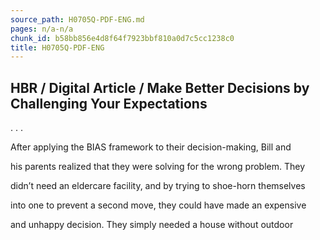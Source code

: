 ```yaml
---
source_path: H0705Q-PDF-ENG.md
pages: n/a-n/a
chunk_id: b58bb856e4d8f64f7923bbf810a0d7c5cc1238c0
title: H0705Q-PDF-ENG
---
```

## HBR / Digital Article / Make Better Decisions by Challenging Your Expectations

. . .

After applying the BIAS framework to their decision-making, Bill and

his parents realized that they were solving for the wrong problem. They

didn’t need an eldercare facility, and by trying to shoe-horn themselves

into one to prevent a second move, they could have made an expensive

and unhappy decision. They simply needed a house without outdoor
